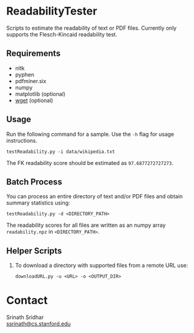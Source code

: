 # ReadabilityTester
Scripts to estimate the readability of text or PDF files. Currently only supports the Flesch-Kincaid readability test.

## Requirements
- nltk
- pyphen
- pdfminer.six
- numpy
- matplotlib (optional)
- [wget][2] (optional)

## Usage
Run the following command for a sample. Use the `-h` flag for usage instructions.

`testReadability.py -i data/wikipedia.txt`

The FK readability score should be estimated as `97.6877272727273`.

## Batch Process
You can process an entire directory of text and/or PDF files and obtain summary statistics using:

`testReadability.py -d <DIRECTORY_PATH>`

The readability scores for all files are written as an numpy array `readability.npz` in `<DIRECTORY_PATH>`.

## Helper Scripts
1. To download a directory with supported files from a remote URL use:
  
    `downloadURL.py -u <URL> -o <OUTPUT_DIR>`


# Contact
Srinath Sridhar  
[ssrinath@cs.stanford.edu][1]

[1]: mailto:ssrinath@cs.stanford.edu
[2]: https://pypi.org/project/wget/